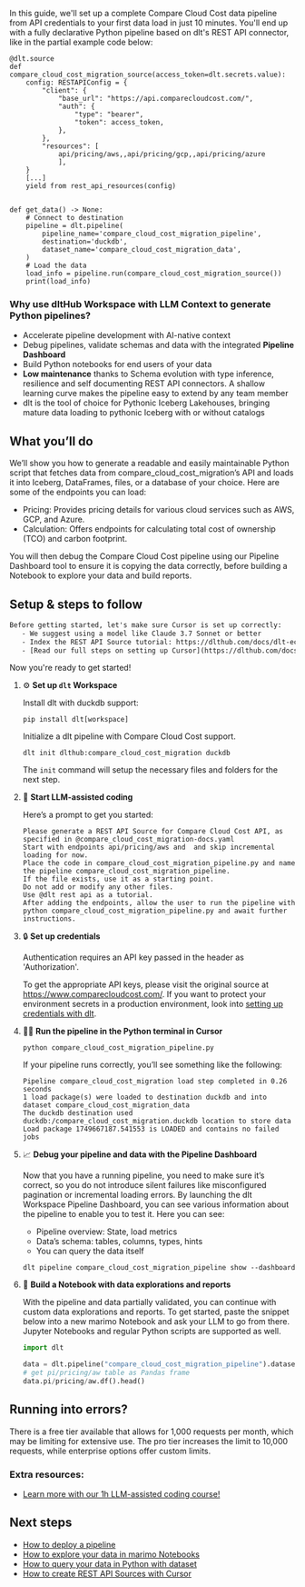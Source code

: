 In this guide, we'll set up a complete Compare Cloud Cost data pipeline from API credentials to your first data load in just 10 minutes. You'll end up with a fully declarative Python pipeline based on dlt's REST API connector, like in the partial example code below:

```python-outcome
@dlt.source
def compare_cloud_cost_migration_source(access_token=dlt.secrets.value):
    config: RESTAPIConfig = {
        "client": {
            "base_url": "https://api.comparecloudcost.com/",
            "auth": {
                "type": "bearer",
                "token": access_token,
            },
        },
        "resources": [
            api/pricing/aws,,api/pricing/gcp,,api/pricing/azure
            ],
    }
    [...]
    yield from rest_api_resources(config)


def get_data() -> None:
    # Connect to destination
    pipeline = dlt.pipeline(
        pipeline_name='compare_cloud_cost_migration_pipeline',
        destination='duckdb',
        dataset_name='compare_cloud_cost_migration_data', 
    )
    # Load the data
    load_info = pipeline.run(compare_cloud_cost_migration_source())
    print(load_info) 
```

### Why use dltHub Workspace with LLM Context to generate Python pipelines?

- Accelerate pipeline development with AI-native context
- Debug pipelines, validate schemas and data with the integrated **Pipeline Dashboard**
- Build Python notebooks for end users of your data
- **Low maintenance** thanks to Schema evolution with type inference, resilience and self documenting REST API connectors. A shallow learning curve makes the pipeline easy to extend by any team member
- dlt is the tool of choice for Pythonic Iceberg Lakehouses, bringing mature data loading to pythonic Iceberg with or without catalogs

## What you’ll do

We’ll show you how to generate a readable and easily maintainable Python script that fetches data from compare_cloud_cost_migration’s API and loads it into Iceberg, DataFrames, files, or a database of your choice. Here are some of the endpoints you can load:

- Pricing: Provides pricing details for various cloud services such as AWS, GCP, and Azure.
- Calculation: Offers endpoints for calculating total cost of ownership (TCO) and carbon footprint.

You will then debug the Compare Cloud Cost pipeline using our Pipeline Dashboard tool to ensure it is copying the data correctly, before building a Notebook to explore your data and build reports.

## Setup & steps to follow

```default
Before getting started, let's make sure Cursor is set up correctly:
   - We suggest using a model like Claude 3.7 Sonnet or better
   - Index the REST API Source tutorial: https://dlthub.com/docs/dlt-ecosystem/verified-sources/rest_api/ and add it to context as **@dlt rest api**
   - [Read our full steps on setting up Cursor](https://dlthub.com/docs/dlt-ecosystem/llm-tooling/cursor-restapi#23-configuring-cursor-with-documentation)
```

Now you're ready to get started!

1. ⚙️ **Set up `dlt` Workspace**
    
    Install dlt with duckdb support:
    ```shell
    pip install dlt[workspace]
    ```

    Initialize a dlt pipeline with Compare Cloud Cost support.
    ```shell
    dlt init dlthub:compare_cloud_cost_migration duckdb
    ```

    The `init` command will setup the necessary files and folders for the next step.
    
2. 🤠 **Start LLM-assisted coding**
    
    Here’s a prompt to get you started:
    
    ```prompt
    Please generate a REST API Source for Compare Cloud Cost API, as specified in @compare_cloud_cost_migration-docs.yaml 
    Start with endpoints api/pricing/aws and  and skip incremental loading for now. 
    Place the code in compare_cloud_cost_migration_pipeline.py and name the pipeline compare_cloud_cost_migration_pipeline. 
    If the file exists, use it as a starting point. 
    Do not add or modify any other files. 
    Use @dlt rest api as a tutorial. 
    After adding the endpoints, allow the user to run the pipeline with python compare_cloud_cost_migration_pipeline.py and await further instructions.
    ```

    
3. 🔒 **Set up credentials** 
    
    Authentication requires an API key passed in the header as 'Authorization'.
    
    To get the appropriate API keys, please visit the original source at https://www.comparecloudcost.com/.
    If you want to protect your environment secrets in a production environment, look into [setting up credentials with dlt](https://dlthub.com/docs/walkthroughs/add_credentials).
    
4. 🏃‍♀️ **Run the pipeline in the Python terminal in Cursor**
    
    ```shell
    python compare_cloud_cost_migration_pipeline.py
    ```
    
    If your pipeline runs correctly, you’ll see something like the following:
    
    ```shell
    Pipeline compare_cloud_cost_migration load step completed in 0.26 seconds
    1 load package(s) were loaded to destination duckdb and into dataset compare_cloud_cost_migration_data
    The duckdb destination used duckdb:/compare_cloud_cost_migration.duckdb location to store data
    Load package 1749667187.541553 is LOADED and contains no failed jobs
    ```
    
5. 📈 **Debug your pipeline and data with the Pipeline Dashboard**

    Now that you have a running pipeline, you need to make sure it’s correct, so you do not introduce silent failures like misconfigured pagination or incremental loading errors. By launching the dlt Workspace Pipeline Dashboard, you can see various information about the pipeline to enable you to test it. Here you can see:
    - Pipeline overview: State, load metrics
    - Data’s schema: tables, columns, types, hints
    - You can query the data itself
    
    ```shell
    dlt pipeline compare_cloud_cost_migration_pipeline show --dashboard
    ```
    
6. 🐍 **Build a Notebook with data explorations and reports**

    With the pipeline and data partially validated, you can continue with custom data explorations and reports. To get started, paste the snippet below into a new marimo Notebook and ask your LLM to go from there. Jupyter Notebooks and regular Python scripts are supported as well.

    
    ```python
    import dlt

   data = dlt.pipeline("compare_cloud_cost_migration_pipeline").dataset()
   # get pi/pricing/aw table as Pandas frame
   data.pi/pricing/aw.df().head()
    ```

## Running into errors?

There is a free tier available that allows for 1,000 requests per month, which may be limiting for extensive use. The pro tier increases the limit to 10,000 requests, while enterprise options offer custom limits.

### Extra resources:

- [Learn more with our 1h LLM-assisted coding course!](https://www.youtube.com/watch?v=GGid70rnJuM)

## Next steps

- [How to deploy a pipeline](https://dlthub.com/docs/walkthroughs/deploy-a-pipeline)
- [How to explore your data in marimo Notebooks](https://dlthub.com/docs/general-usage/dataset-access/marimo)
- [How to query your data in Python with dataset](https://dlthub.com/docs/general-usage/dataset-access/dataset)
- [How to create REST API Sources with Cursor](https://dlthub.com/docs/dlt-ecosystem/llm-tooling/cursor-restapi)